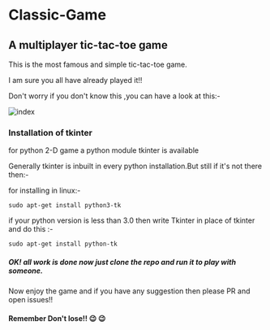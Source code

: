 # Classic-Game
## A multiplayer tic-tac-toe game

This is the most famous and simple tic-tac-toe game.

I am sure you all have already played it!!

Don't worry if you don't know this ,you can have a look at this:-

![index](https://user-images.githubusercontent.com/42652941/50417765-1a1b9f80-084e-11e9-81ca-f79b77b2589c.png)

### Installation of tkinter
for python 2-D game a python module tkinter is available

Generally tkinter is inbuilt in every python installation.But still if it's not there then:-

for installing in linux:-

`sudo apt-get install python3-tk`

if your python version is less than 3.0 then write Tkinter in place of tkinter
and do this :-

`sudo apt-get install python-tk`

##### OK! all work  is done now  just clone the repo and run it to play with someone.

Now enjoy the game and if you have any suggestion then please PR and open issues!!


#### Remember Don't lose!! :wink: :wink:
